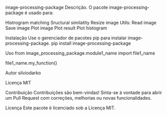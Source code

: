 image-processing-package
Descrição.
O pacote image-processing-package é usado para:

Histrogram matching
Sructural similatity
Resize image
Utils:
Read image
Save image
Plot image
Plot result
Plot histogram

Instalação
Use o gerenciador de pacotes pip para instalar image-processing-package.
pip install image-processing-package


Uso
from image_processing_package.module1_name import file1_name

file1_name.my_function()

Autor
silviodarko

Licença
MIT

Contribuição
Contribuições são bem-vindas! Sinta-se à vontade para abrir um Pull Request com correções, melhorias ou novas funcionalidades.

Licença
Este pacote é licenciado sob a Licença MIT.

